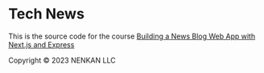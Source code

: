 # Tech News

This is the source code for the course [Building a News Blog Web App with Next.js and Express](https://www.udemy.com/course/building-a-news-blog-web-app-with-nextjs-and-express/)

Copyright &copy; 2023 NENKAN LLC
